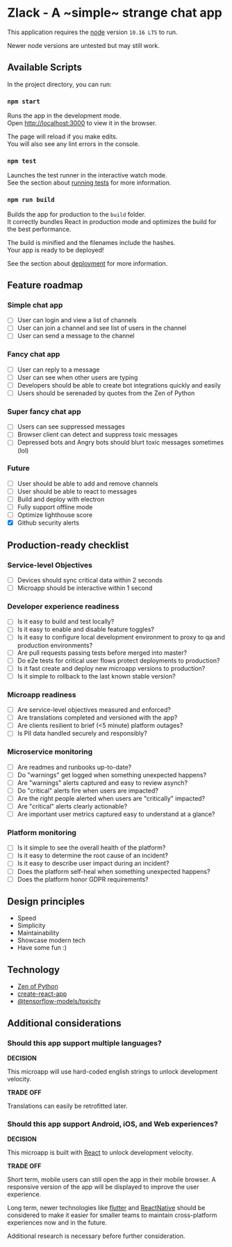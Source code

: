 # Zlack - A ~simple~ strange chat app

This application requires the [node](https://nodejs.org/en/) version `10.16 LTS` to run.

Newer node versions are untested but may still work.

## Available Scripts

In the project directory, you can run:

### `npm start`

Runs the app in the development mode.<br>
Open [http://localhost:3000](http://localhost:3000) to view it in the browser.

The page will reload if you make edits.<br>
You will also see any lint errors in the console.

### `npm test`

Launches the test runner in the interactive watch mode.<br>
See the section about [running tests](https://facebook.github.io/create-react-app/docs/running-tests) for more information.

### `npm run build`

Builds the app for production to the `build` folder.<br>
It correctly bundles React in production mode and optimizes the build for the best performance.

The build is minified and the filenames include the hashes.<br>
Your app is ready to be deployed!

See the section about [deployment](https://facebook.github.io/create-react-app/docs/deployment) for more information.

## Feature roadmap

### Simple chat app

- [ ] User can login and view a list of channels
- [ ] User can join a channel and see list of users in the channel
- [ ] User can send a message to the channel

### Fancy chat app

- [ ] User can reply to a message
- [ ] User can see when other users are typing
- [ ] Developers should be able to create bot integrations quickly and easily
- [ ] Users should be serenaded by quotes from the Zen of Python

### Super fancy chat app

- [ ] Users can see suppressed messages
- [ ] Browser client can detect and suppress toxic messages
- [ ] Depressed bots and Angry bots should blurt toxic messages sometimes (lol)

### Future

- [ ] User should be able to add and remove channels
- [ ] User should be able to react to messages
- [ ] Build and deploy with electron
- [ ] Fully support offline mode
- [ ] Optimize lighthouse score
- [x] Github security alerts

## Production-ready checklist

### Service-level Objectives

- [ ] Devices should sync critical data within 2 seconds
- [ ] Microapp should be interactive within 1 second

### Developer experience readiness

- [ ] Is it easy to build and test locally?
- [ ] Is it easy to enable and disable feature toggles?
- [ ] Is it easy to configure local development environment to proxy to qa and production environments?
- [ ] Are pull requests passing tests before merged into master?
- [ ] Do e2e tests for critical user flows protect deployments to production?
- [ ] Is it fast create and deploy new microapp versions to production?
- [ ] Is it simple to rollback to the last known stable version?

### Microapp readiness

- [ ] Are service-level objectives measured and enforced?
- [ ] Are translations completed and versioned with the app?
- [ ] Are clients resilient to brief (<5 minute) platform outages?
- [ ] Is PII data handled securely and responsibly?

### Microservice monitoring

- [ ] Are readmes and runbooks up-to-date?
- [ ] Do "warnings" get logged when something unexpected happens?
- [ ] Are "warnings" alerts captured and easy to review asynch?
- [ ] Do "critical" alerts fire when users are impacted?
- [ ] Are the right people alerted when users are "critically" impacted?
- [ ] Are "critical" alerts clearly actionable?
- [ ] Are important user metrics captured easy to understand at a glance?

### Platform monitoring

- [ ] Is it simple to see the overall health of the platform?
- [ ] Is it easy to determine the root cause of an incident?
- [ ] Is it easy to describe user impact during an incident?
- [ ] Does the platform self-heal when something unexpected happens?
- [ ] Does the platform honor GDPR requirements?

## Design principles

- Speed
- Simplicity
- Maintainability
- Showcase modern tech
- Have some fun :)

## Technology

- [Zen of Python](https://www.python.org/dev/peps/pep-0020/#id3)
- [create-react-app](https://github.com/facebook/create-react-app)
- [@tensorflow-models/toxicity](https://github.com/tensorflow/tfjs-models/tree/master/toxicity)

## Additional considerations

### Should this app support multiple languages?

**DECISION**

This microapp will use hard-coded english strings to unlock development velocity.

**TRADE OFF**

Translations can easily be retrofitted later.

### Should this app support Android, iOS, and Web experiences?

**DECISION**

This microapp is built with [React](https://reactjs.org/) to unlock development velocity.

**TRADE OFF**

Short term, mobile users can still open the app in their mobile browser. A responsive version of the app will be displayed to improve the user experience.

Long term, newer technologies like [flutter](https://flutter.dev/) and [ReactNative](https://facebook.github.io/react-native/) should be considered to make it easier for smaller teams to maintain cross-platform experiences now and in the future.

Additional research is necessary before further consideration.

